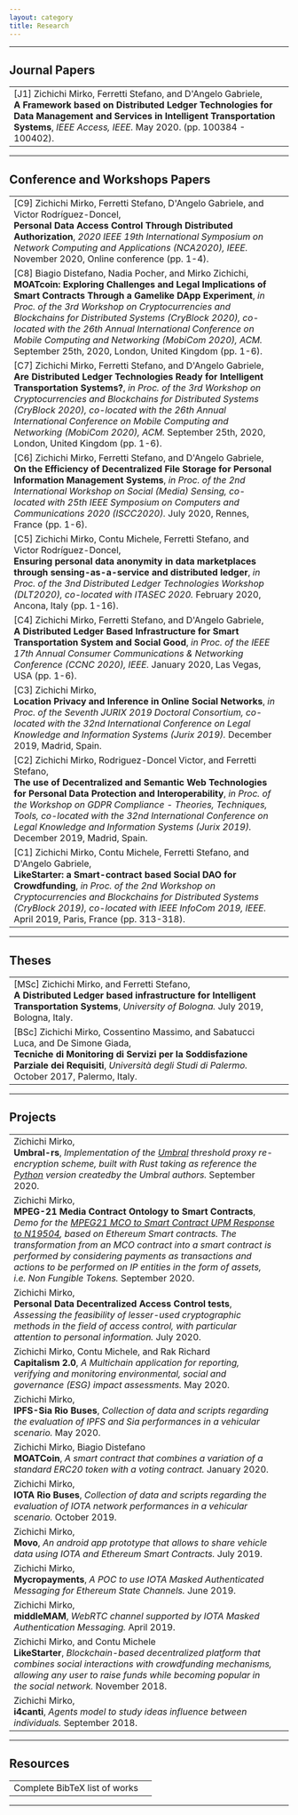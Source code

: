```yaml
---
layout: category
title: Research
---
```


---

## Journal Papers

<table>
    <tr>
        <td>
          [J1] Zichichi Mirko, Ferretti Stefano, and D'Angelo Gabriele,
          <br>
          <b>A Framework based on Distributed Ledger Technologies for Data Management and Services in Intelligent Transportation Systems</b>,
          <i>IEEE Access, IEEE.</i> May 2020. (pp. 100384 - 100402).
        </td>
        <td>
          <a class="get get_doi" target="_blank" target="_blank" href="https://doi.org/10.1109/ACCESS.2020.2998012"></a>
          <a class="get get_download" target="_blank" href="/assets/papers/6framework.pdf"></a>
          <a class="get get_cite" href="/assets/papers/bibtexts/6framework.bib"></a>
        </td>
    </tr>
</table>

---

## Conference and Workshops Papers

<table>
    <tr>
        <td>
          [C9] Zichichi Mirko, Ferretti Stefano, D'Angelo Gabriele, and Victor Rodríguez-Doncel,
          <br>
          <b>Personal Data Access Control Through Distributed Authorization</b>,
          <i>2020 IEEE 19th International Symposium on Network Computing and Applications (NCA2020), IEEE.</i> November 2020, Online conference (pp. 1-4).
        </td>
        <td>
          <a class="get get_download" target="_blank" href="/assets/papers/10personal.pdf"></a>
          <a class="get get_cite" href="/assets/papers/bibtexts/10personal.bib"></a>
        </td>
    </tr>
    <tr>
        <td>
          [C8] Biagio Distefano, Nadia Pocher, and Mirko Zichichi,
          <br>
          <b>MOATcoin: Exploring Challenges and Legal Implications of Smart Contracts Through a Gamelike DApp Experiment</b>,
          <i>in Proc. of the  3rd Workshop on Cryptocurrencies and Blockchains for Distributed Systems (CryBlock 2020), co-located with the 26th Annual International Conference on Mobile Computing and Networking (MobiCom 2020), ACM.
          </i> September 25th, 2020, London, United Kingdom (pp. 1-6).
        </td>
        <td>
          <a class="get get_doi" target="_blank" href="https://doi.org/10.1145/3410699.3413798"></a>
          <a class="get get_download" target="_blank" href="/assets/papers/9moatcoin.pdf"></a>
          <a class="get get_cite" href="/assets/papers/bibtexts/9moatcoin.bib"></a>
        </td>
    </tr>
    <tr>
        <td>
          [C7] Zichichi Mirko, Ferretti Stefano, and D'Angelo Gabriele,
          <br>
          <b>Are Distributed Ledger Technologies Ready for Intelligent Transportation Systems?</b>,
          <i>in Proc. of the  3rd Workshop on Cryptocurrencies and Blockchains for Distributed Systems (CryBlock 2020), co-located with the 26th Annual International Conference on Mobile Computing and Networking (MobiCom 2020), ACM.
          </i> September 25th, 2020, London, United Kingdom (pp. 1-6).
        </td>
        <td>
          <a class="get get_doi" target="_blank" href="https://doi.org/10.1145/3410699.3413789"></a>
          <a class="get get_download" target="_blank" href="/assets/papers/8aredistributed.pdf"></a>
          <a class="get get_cite" href="/assets/papers/bibtexts/8aredistributed.bib"></a>
        </td>
    </tr>
    <tr>
        <td>
          [C6] Zichichi Mirko, Ferretti Stefano, and D'Angelo Gabriele,
          <br>
          <b>On the Efficiency of Decentralized File Storage for Personal Information Management Systems</b>,
          <i>in Proc. of the 2nd International Workshop on Social (Media) Sensing, co-located with 25th IEEE Symposium on Computers and Communications 2020 (ISCC2020).</i> July 2020, Rennes, France (pp. 1-6).
        </td>
        <td>
          <a class="get get_doi" target="_blank" href="https://doi.org/10.1109/ISCC50000.2020.9219623"></a>
          <a class="get get_download" target="_blank" href="/assets/papers/7efficiency.pdf"></a>
          <a class="get get_cite" href="/assets/papers/bibtexts/7efficiency.bib"></a>
        </td>
    </tr>
    <tr>
        <td>
          [C5] Zichichi Mirko, Contu Michele, Ferretti Stefano, and Victor Rodríguez-Doncel,
          <br>
          <b>Ensuring personal data anonymity in data marketplaces through sensing-as-a-service and distributed ledger</b>,
          <i>in Proc. of the 3nd Distributed Ledger Technologies Workshop (DLT2020), co-located with ITASEC 2020.</i> February 2020, Ancona, Italy (pp. 1-16).
        </td>
        <td>
          <a class="get get_external" target="_blank" href="http://ceur-ws.org/Vol-2580/"></a>
          <a class="get get_download" target="_blank" href="/assets/papers/5ensuring.pdf"></a>
          <a class="get get_cite" href="/assets/papers/bibtexts/5ensuring.bib"></a>
        </td>
    </tr>
    <tr>
        <td>
          [C4] Zichichi Mirko, Ferretti Stefano, and D'Angelo Gabriele,
          <br>
          <b>A Distributed Ledger Based Infrastructure for Smart Transportation System and Social Good</b>,
          <i>in Proc. of the IEEE 17th Annual Consumer Communications & Networking Conference (CCNC 2020), IEEE.</i> January 2020, Las Vegas, USA (pp. 1-6).
        </td>
        <td>
          <a class="get get_doi" target="_blank" href="https://doi.org/10.1109/CCNC46108.2020.9045640"></a>
          <a class="get get_download" target="_blank" href="/assets/papers/4distributed.pdf"></a>
          <a class="get get_cite" href="/assets/papers/bibtexts/4distributed.bib"></a>
        </td>
    </tr>
    <tr>
        <td>
          [C3] Zichichi Mirko,
          <br>
          <b>Location Privacy and Inference in Online Social Networks</b>,
          <i>in Proc. of the Seventh JURIX 2019 Doctoral Consortium, co-located with the 32nd International Conference on Legal Knowledge and Information Systems (Jurix 2019).</i> December 2019, Madrid, Spain.
        </td>
        <td>
          <a class="get get_external" target="_blank" href="http://ceur-ws.org/Vol-2598/"></a>
          <a class="get get_download" target="_blank" href="/assets/papers/3location.pdf"></a>
          <a class="get get_cite" href="/assets/papers/bibtexts/3location.bib"></a>
        </td>
    </tr>
    <tr>
        <td>
          [C2] Zichichi Mirko, Rodriguez-Doncel Victor, and Ferretti Stefano,
          <br>
          <b>The use of Decentralized and Semantic Web Technologies for Personal Data Protection and Interoperability</b>,
          <i>in Proc. of the Workshop on GDPR Compliance - Theories, Techniques, Tools, co-located with the 32nd International Conference on Legal Knowledge and Information Systems (Jurix 2019).</i> December 2019, Madrid, Spain.
        </td>
        <td>
          <a class="get get_external" target="_blank" href="http://gdprjurix.cs.bath.ac.uk/programme/"></a>
          <a class="get get_download" target="_blank" href="/assets/papers/2theuse.pdf"></a>
          <a class="get get_cite" href="/assets/papers/bibtexts/2theuse.bib"></a>
        </td>
    </tr>
    <tr>
        <td>
          [C1] Zichichi Mirko, Contu Michele, Ferretti Stefano, and D'Angelo Gabriele,
          <br>
          <b>LikeStarter: a Smart-contract based Social DAO for Crowdfunding</b>,
          <i>in Proc. of the 2nd Workshop on Cryptocurrencies and Blockchains for Distributed Systems (CryBlock 2019), co-located with IEEE InfoCom 2019, IEEE.</i> April 2019, Paris, France (pp. 313-318).
        </td>
        <td>
          <a class="get get_doi" target="_blank" href="https://doi.org/10.1109/INFCOMW.2019.8845133"></a>
          <a class="get get_download" target="_blank" href="/assets/papers/1likestarter.pdf"></a>
          <a class="get get_cite" href="/assets/papers/bibtexts/1likestarter.bib"></a>
        </td>
    </tr>
</table>

---

## Theses

<table>
    <tr>
        <td>
          [MSc] Zichichi Mirko, and Ferretti Stefano,
          <br>
          <b>A Distributed Ledger based infrastructure for Intelligent Transportation Systems</b>,
          <i>University of Bologna.</i> July 2019, Bologna, Italy.
        </td>
        <td>
          <a class="get get_external" target="_blank" href="https://amslaurea.unibo.it/18440/"></a>
          <a class="get get_download" target="_blank" href="/assets/papers/mscdistributed.pdf"></a>
          <a class="get get_ppt" target="_blank" href="/assets/papers/mscslides.pdf"></a>
        </td>
    </tr>
    <tr>
        <td>
          [BSc] Zichichi Mirko, Cossentino Massimo, and Sabatucci Luca, and De Simone Giada,
          <br>
          <b>Tecniche di Monitoring di Servizi per la Soddisfazione Parziale dei Requisiti</b>,
          <i>Università degli Studi di Palermo.</i> October 2017, Palermo, Italy.
        </td>
        <td>
          <a class="get get_download" target="_blank" href="/assets/papers/bsctecniche.pdf"></a>
          <a class="get get_ppt" target="_blank" href="/assets/papers/bscslides.pdf"></a>
        </td>
    </tr>
</table>

---

## Projects

<table>
    <tr>
        <td>
          Zichichi Mirko,
          <br>
          <b>Umbral-rs</b>,
          <i> Implementation of the <a href="https://github.com/nucypher/umbral-doc/blob/master/umbral-doc.pdf" target="_blank">Umbral</a> threshold proxy re-encryption scheme, built with Rust taking as reference the <a href="https://github.com/nucypher/pyUmbral" target="_blank">Python</a> version createdby the Umbral authors.</i> September 2020.
        </td>
        <td>
          <a class="get get_github" target="_blank" href="https://github.com/miker83z/umbral-rs"></a>
        </td>
    </tr>
    <tr>
        <td>
          Zichichi Mirko,
          <br>
          <b>MPEG-21 Media Contract Ontology to Smart Contracts</b>,
          <i> Demo for the <a href="http://cosasbuenas.es/mpeg/" target="_blank">MPEG21 MCO to Smart Contract UPM Response to N19504</a>, based on Ethereum Smart contracts. The transformation from an MCO contract into a smart contract is performed by considering payments as transactions and actions to be performed on IP entities in the form of assets, i.e. Non Fungible Tokens.</i> September 2020.
        </td>
        <td>
          <a class="get get_github" target="_blank" href="https://github.com/miker83z/mpeg21mco2sc"></a>
          <a class="get get_external" target="_blank" href="https://mpeg21mco2sc.herokuapp.com/"></a>
        </td>
    </tr>
    <tr>
        <td>
          Zichichi Mirko,
          <br>
          <b>Personal Data Decentralized Access Control tests</b>,
          <i>Assessing the feasibility of lesser-used cryptographic methods in the field of access control, with particular attention to personal information.</i> July 2020.
        </td>
        <td>
          <a class="get get_github" target="_blank" href="https://github.com/miker83z/decentralizedAuthTests"></a>
        </td>
    </tr>
    <tr>
        <td>
          Zichichi Mirko, Contu Michele, and Rak Richard
          <br>
          <b>Capitalism 2.0</b>,
          <i>A Multichain application for reporting, verifying and monitoring environmental, social and governance (ESG) impact assessments.</i> May 2020.
        </td>
        <td>
          <a class="get get_external" target="_blank" href="https://capitalism20.tk/"></a>
          <a class="get get_external" target="_blank" href="https://capitalism20.tk/ftapplication/"></a>
        </td>
    </tr>
    <tr>
        <td>
          Zichichi Mirko,
          <br>
          <b>IPFS-Sia Rio Buses</b>,
          <i>Collection of data and scripts regarding the evaluation of IPFS and Sia performances in a vehicular scenario.</i> May 2020.
        </td>
        <td>
          <a class="get get_github" target="_blank" href="https://github.com/miker83z/testingIPFS"></a>
        </td>
    </tr>
    <tr>
        <td>
          Zichichi Mirko, Biagio Distefano
          <br>
          <b>MOATCoin</b>,
          <i>A smart contract that combines a variation of a standard ERC20 token with a voting contract.</i> January 2020.
        </td>
        <td>
          <a class="get get_github" target="_blank" href="https://gitlab.com/CIRSFID/moatcoin"></a>
        </td>
    </tr>
    <tr>
        <td>
          Zichichi Mirko,
          <br>
          <b>IOTA Rio Buses</b>,
          <i>Collection of data and scripts regarding the evaluation of IOTA network performances in a vehicular scenario.</i> October 2019.
        </td>
        <td>
          <a class="get get_github" target="_blank" href="https://github.com/miker83z/testingIOTA"></a>
        </td>
    </tr>
    <tr>
        <td>
          Zichichi Mirko,
          <br>
          <b>Movo</b>,
          <i>An android app prototype that allows to share vehicle data using IOTA and Ethereum Smart Contracts.</i> July 2019.
        </td>
        <td>
          <a class="get get_github" target="_blank" href="https://github.com/miker83z/movoApp"></a>
        </td>
    </tr>
    <tr>
        <td>
          Zichichi Mirko,
          <br>
          <b>Mycropayments</b>,
          <i>A POC to use IOTA Masked Authenticated Messaging for Ethereum State Channels.</i> June 2019.
        </td>
        <td>
          <a class="get get_github" target="_blank" href="https://github.com/miker83z/Mycropayments"></a>
        </td>
    </tr>
    <tr>
        <td>
          Zichichi Mirko,
          <br>
          <b>middleMAM</b>,
          <i>WebRTC channel supported by IOTA Masked Authentication Messaging.</i> April 2019.
        </td>
        <td>
          <a class="get get_github" target="_blank" href="https://github.com/miker83z/middleMAM"></a>
        </td>
    </tr>
    <tr>
        <td>
          Zichichi Mirko, and Contu Michele
          <br>
          <b>LikeStarter</b>,
          <i>Blockchain-based decentralized platform that combines social interactions with crowdfunding mechanisms, allowing any user to raise funds while becoming popular in the social network.</i> November 2018.
        </td>
        <td>
          <a class="get get_github" target="_blank" href="https://github.com/flamel13/eth-crowdsale"></a>
        </td>
    </tr>
    <tr>
        <td>
          Zichichi Mirko,
          <br>
          <b>i4canti</b>,
          <i>Agents model to study ideas influence between individuals.</i> September 2018.
        </td>
        <td>
          <a class="get get_github" target="_blank" href="https://github.com/miker83z/i4canti"></a>
        </td>
    </tr>
</table>

---

## Resources

<table>
    <tr>
        <td>
          Complete BibTeX list of works
        </td>
        <td>
          <a class="get get_cite" href="/assets/papers/bibtexts/complete.bib"></a>
        </td>
    </tr>
</table>

---
